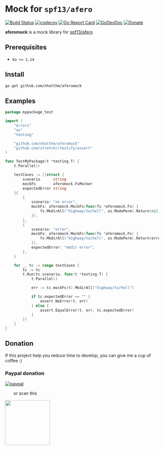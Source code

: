 # Mock for `spf13/afero`

[![Build Status](https://github.com/nhatthm/aferomock/actions/workflows/test.yaml/badge.svg)](https://github.com/nhatthm/aferomock/actions/workflows/test.yaml)
[![codecov](https://codecov.io/gh/nhatthm/aferomock/branch/master/graph/badge.svg?token=eTdAgDE2vR)](https://codecov.io/gh/nhatthm/aferomock)
[![Go Report Card](https://goreportcard.com/badge/github.com/nhatthm/aferomock)](https://goreportcard.com/report/github.com/nhatthm/aferomock)
[![GoDevDoc](https://img.shields.io/badge/dev-doc-00ADD8?logo=go)](https://pkg.go.dev/github.com/nhatthm/aferomock)
[![Donate](https://img.shields.io/badge/Donate-PayPal-green.svg)](https://www.paypal.com/donate/?hosted_button_id=PJZSGJN57TDJY)

**aferomock** is a mock library for [spf13/afero](https://github.com/spf13/afero)

## Prerequisites

- `Go >= 1.14`

## Install

```bash
go get github.com/nhatthm/aferomock
```

## Examples

```go
package mypackage_test

import (
	"errors"
	"os"
	"testing"

	"github.com/nhatthm/aferomock"
	"github.com/stretchr/testify/assert"
)

func TestMyPackage(t *testing.T) {
	t.Parallel()

	testCases := []struct {
		scenario      string
		mockFs        aferomock.FsMocker
		expectedError string
	}{
		{
			scenario: "no error",
			mockFs: aferomock.MockFs(func(fs *aferomock.Fs) {
				fs.MkdirAll("highway/to/hell", os.ModePerm).Return(nil)
			}),
		},
		{
			scenario: "error",
			mockFs: aferomock.MockFs(func(fs *aferomock.Fs) {
				fs.MkdirAll("highway/to/hell", os.ModePerm).Return(errors.New("mkdir error"))
			}),
			expectedError: "mkdir error",
		},
	}

	for _, tc := range testCases {
		tc := tc
		t.Run(tc.scenario, func(t *testing.T) {
			t.Parallel()

			err := tc.mockFs(t).MkdirAll("highway/to/hell")

			if tc.expectedError == "" {
				assert.NoError(t, err)
			} else {
				assert.EqualError(t, err, tc.expectedError)
			}
		})
	}
}
```

## Donation

If this project help you reduce time to develop, you can give me a cup of coffee :)

### Paypal donation

[![paypal](https://www.paypalobjects.com/en_US/i/btn/btn_donateCC_LG.gif)](https://www.paypal.com/donate/?hosted_button_id=PJZSGJN57TDJY)

&nbsp;&nbsp;&nbsp;&nbsp;&nbsp;&nbsp;&nbsp;or scan this

<img src="https://user-images.githubusercontent.com/1154587/113494222-ad8cb200-94e6-11eb-9ef3-eb883ada222a.png" width="147px" />
